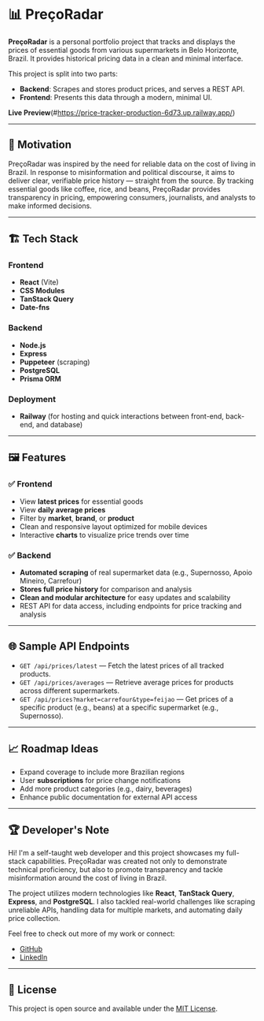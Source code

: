 # 📊 PreçoRadar

**PreçoRadar** is a personal portfolio project that tracks and displays the prices of essential goods from various supermarkets in Belo Horizonte, Brazil. It provides historical pricing data in a clean and minimal interface.

This project is split into two parts:

- **Backend**: Scrapes and stores product prices, and serves a REST API.
- **Frontend**: Presents this data through a modern, minimal UI.

**Live Preview**(#https://price-tracker-production-6d73.up.railway.app/)

---

## 🧠 Motivation

PreçoRadar was inspired by the need for reliable data on the cost of living in Brazil. In response to misinformation and political discourse, it aims to deliver clear, verifiable price history — straight from the source. By tracking essential goods like coffee, rice, and beans, PreçoRadar provides transparency in pricing, empowering consumers, journalists, and analysts to make informed decisions.

---

## 🏗️ Tech Stack

### Frontend

- **React** (Vite)
- **CSS Modules**
- **TanStack Query**
- **Date-fns**

### Backend

- **Node.js**
- **Express**
- **Puppeteer** (scraping)
- **PostgreSQL**
- **Prisma ORM**

### Deployment

- **Railway** (for hosting and quick interactions between front-end, back-end, and database)

---

## 🖼️ Features

### ✅ Frontend

- View **latest prices** for essential goods
- View **daily average prices**
- Filter by **market**, **brand**, or **product**
- Clean and responsive layout optimized for mobile devices
- Interactive **charts** to visualize price trends over time

### ✅ Backend

- **Automated scraping** of real supermarket data (e.g., Supernosso, Apoio Mineiro, Carrefour)
- **Stores full price history** for comparison and analysis
- **Clean and modular architecture** for easy updates and scalability
- REST API for data access, including endpoints for price tracking and analysis

---

## 🌐 Sample API Endpoints

- `GET /api/prices/latest` — Fetch the latest prices of all tracked products.
- `GET /api/prices/averages` — Retrieve average prices for products across different supermarkets.
- `GET /api/prices?market=carrefour&type=feijao` — Get prices of a specific product (e.g., beans) at a specific supermarket (e.g., Supernosso).

---

## 📈 Roadmap Ideas

- Expand coverage to include more Brazilian regions
- User **subscriptions** for price change notifications
- Add more product categories (e.g., dairy, beverages)
- Enhance public documentation for external API access

---

## 🏆 Developer's Note

Hi! I'm a self-taught web developer and this project showcases my full-stack capabilities. PreçoRadar was created not only to demonstrate technical proficiency, but also to promote transparency and tackle misinformation around the cost of living in Brazil.

The project utilizes modern technologies like **React**, **TanStack Query**, **Express**, and **PostgreSQL**. I also tackled real-world challenges like scraping unreliable APIs, handling data for multiple markets, and automating daily price collection.

Feel free to check out more of my work or connect:

- [GitHub](https://github.com/ToastedGMS)
- [LinkedIn](https://www.linkedin.com/in/gabriel-siqueira-5256111ab/)

---

## 📄 License

This project is open source and available under the [MIT License](LICENSE).
